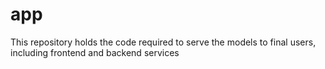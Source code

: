 # app
This repository holds the code required to serve the models to final users, including frontend and backend services
